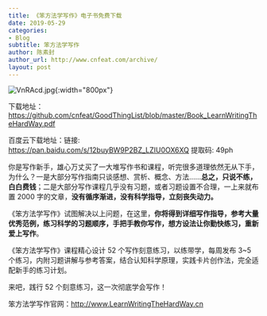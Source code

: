 ```yaml
---
title: 《笨方法学写作》电子书免费下载
date: 2019-05-29
categories:
- Blog　
subtitle: 笨方法学写作
author: 陈素封
author_url: http://www.cnfeat.com/archive/
layout: post
---
```




![VnRAcd.jpg](https://s2.ax1x.com/2019/05/29/VnRAcd.jpg){:width="800px"}


下载地址：https://github.com/cnfeat/GoodThingList/blob/master/Book_LearnWritingTheHardWay.pdf

百度云下载地址：链接: https://pan.baidu.com/s/12buyBW9P2BZ_LZIU0OX6XQ 提取码: 49ph 


你是写作新手，雄心万丈买了一大堆写作书和课程，听完很多道理依然无从下手，为什么？一是大部分写作指南只谈感想、赏析、概念、方法……**总之，只说不练，白白费钱**；二是大部分写作课程几乎没有习题，或者习题设置不合理，一上来就布置 2000 字的文章，**没有循序渐进，没有科学指导，立刻丧失动力。**

《笨方法学写作》试图解决以上问题，在这里，**你将得到详细写作指导，参考大量优秀范例，练习科学的习题顺序，手把手教你写作，想方设法让你勤快练习，重新爱上写作**。

《笨方法学写作》课程精心设计 52 个写作刻意练习，以练带学，每周发布 3~5 个练习，内附习题讲解与参考答案，结合认知科学原理，实践卡片创作法，完全适配新手的练习计划。

来吧，践行 52 个刻意练习，这一次彻底学会写作！
 
 笨方法学写作官网：http://www.LearnWritingTheHardWay.cn